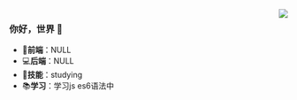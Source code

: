 <img align="right" src="https://github-readme-stats.vercel.app/api?username=imzql&show_icons=true&icon_color=CE1D2D&text_color=718096&bg_color=ffffff&hide_title=true" />

### 你好，世界 👋

- 📝**前端**：NULL
- 💻**后端**：NULL
- 💼**技能**：studying
- 📚**学习**：学习js es6语法中
